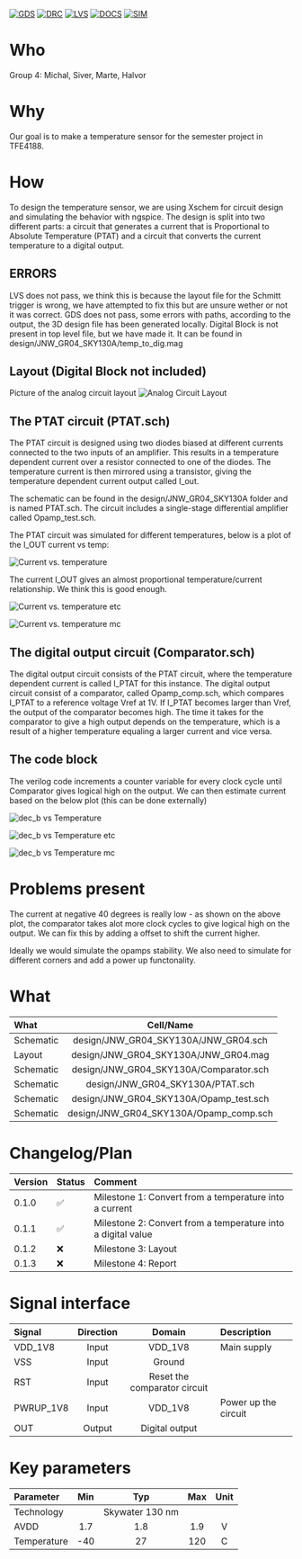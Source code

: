 
[![GDS](../../actions/workflows/gds.yaml/badge.svg)](../../actions/workflows/gds.yaml)
[![DRC](../../actions/workflows/drc.yaml/badge.svg)](../../actions/workflows/drc.yaml)
[![LVS](../../actions/workflows/lvs.yaml/badge.svg)](../../actions/workflows/lvs.yaml)
[![DOCS](../../actions/workflows/docs.yaml/badge.svg)](../../actions/workflows/docs.yaml)
[![SIM](../../actions/workflows/sim.yaml/badge.svg)](../../actions/workflows/sim.yaml)

# Who
Group 4: Michal, Siver, Marte, Halvor

# Why

Our goal is to make a temperature sensor for the semester project in TFE4188. 

# How

To design the temperature sensor, we are using Xschem for circuit design and simulating the behavior with ngspice. 
The design is split into two different parts: a circuit that generates a current that is Proportional to Absolute Temperature (PTAT) and a circuit that converts the current temperature to a digital output.

## ERRORS
LVS does not pass, we think this is because the layout file for the Schmitt trigger is wrong, we have attempted to fix this but are unsure wether or not it was correct.
GDS does not pass, some errors with paths, according to the output, the 3D design file has been generated locally.
Digital Block is not present in top level file, but we have made it. It can be found in design/JNW_GR04_SKY130A/temp_to_dig.mag

## Layout (Digital Block not included)
Picture of the analog circuit layout
![Analog Circuit Layout](Circuit_Diagram.png)

## The PTAT circuit (PTAT.sch)

The PTAT circuit is designed using two diodes biased at different currents connected to the two inputs of an amplifier. This results in a temperature dependent current over a resistor connected to one of the diodes. The temperature current is then mirrored using a transistor, giving the temperature dependent current output called I_out. 

The schematic can be found in the design/JNW_GR04_SKY130A folder and is named PTAT.sch. The circuit includes a single-stage differential amplifier called Opamp_test.sch.

The PTAT circuit was simulated for different temperatures, below is a plot of the I_OUT current vs temp: 

![Current vs. temperature](sim/PTAT/I_out_values.png)

The current I_OUT gives an almost proportional temperature/current relationship. We think this is good enough.


![Current vs. temperature etc](sim/PTAT/iout_all_etc.png)

![Current vs. temperature mc](sim/PTAT/iout_all_mc.png)




## The digital output circuit (Comparator.sch)

The digital output circuit consists of the PTAT circuit, where the temperature dependent current is called I_PTAT for this instance. The digital output circuit consist of a comparator, called Opamp_comp.sch, which compares I_PTAT to a reference voltage Vref at 1V. If I_PTAT becomes larger than Vref, the output of the comparator becomes high. The time it takes for the comparator to give a high output depends on the temperature, which is a result of a higher temperature equaling a larger current and vice versa. 


## The code block

The verilog code increments a counter variable for every clock cycle until Comparator gives logical high on the output.
We can then estimate current based on the below plot (this can be done externally)


![dec_b vs Temperature](sim/Comparator/dec_b_vs_temp.png)


![dec_b vs Temperature etc](sim/Comparator/DecB_all_etc.png)


![dec_b vs Temperature mc](sim/Comparator/DecB_all_mc.png)

# Problems present
The current at negative 40 degrees is really low - as shown on the above plot, the comparator takes alot more clock cycles to give logical high on the output.
We can fix this by adding a offset to shift the current higher.

Ideally we would simulate the opamps stability. 
We also need to simulate for different corners and add a power up functonality. 

# What

| What            |        Cell/Name |
| :-              |  :-:       |
| Schematic       | design/JNW_GR04_SKY130A/JNW_GR04.sch |
| Layout          | design/JNW_GR04_SKY130A/JNW_GR04.mag |
| Schematic       | design/JNW_GR04_SKY130A/Comparator.sch |
| Schematic       | design/JNW_GR04_SKY130A/PTAT.sch |
| Schematic       | design/JNW_GR04_SKY130A/Opamp_test.sch |
| Schematic       | design/JNW_GR04_SKY130A/Opamp_comp.sch |

# Changelog/Plan

| Version | Status | Comment|
| :---| :---| :---|
|0.1.0 | :white_check_mark: | Milestone 1: Convert from a temperature into a current |
|0.1.1 | :white_check_mark: | Milestone 2: Convert from a temperature into a digital value |
|0.1.2 | :x: | Milestone 3: Layout |
|0.1.3 | :x: | Milestone 4: Report |
# Signal interface

| Signal       | Direction | Domain  | Description                               |
| :---         | :---:     | :---:   | :---                                      |
| VDD_1V8         | Input     | VDD_1V8 | Main supply                              |
| VSS         | Input     | Ground  |        
| RST         | Input     | Reset the comparator circuit   |                                        
| PWRUP_1V8     | Input    | VDD_1V8 | Power up the circuit                       |
| OUT         | Output     | Digital output   | 

# Key parameters

| Parameter           | Min     | Typ           | Max     | Unit  |
| :---                | :---:     | :---:           | :---:     | :---: |
| Technology          |         | Skywater 130 nm |         |       |
| AVDD                | 1.7    | 1.8           | 1.9    | V     |
| Temperature         | -40     | 27            | 120     | C     |
